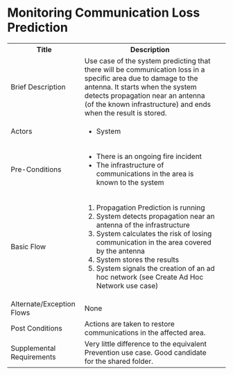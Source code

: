 # Monitoring Communication Loss Prediction

<table>
  <tr>
    <th> Title </th>
    <th> Description </th>
  </tr>
  <tr>
    <td> Brief Description </td>
    <td>
      Use case of the system predicting that there will be communication loss in a specific area due to damage to the antenna. It starts when the system  detects propagation near an antenna (of the known infrastructure) and ends when the result is stored.
    </td>
  </tr>
  <tr>
    <td> Actors </td>
    <td>
      <ul>
          <li>System</li>
      </ul>
    </td>
  </tr>
  <tr>
    <td> Pre-Conditions </td>
    <td>
      <ul>
          <li>There is an ongoing fire incident</li>
          <li>The infrastructure of communications in the area is known to the system</li>
      </ul>
    </td>
  </tr>
  <tr>
    <td> Basic Flow </td>
    <td>
      <ol>
          <li>Propagation Prediction is running</li>
          <li>System detects propagation near an antenna of the infrastructure</li>
          <li>System calculates the risk of losing communication in the area covered by the antenna</li>
          <li>System stores the results</li>
          <li>System signals the creation of an ad hoc network (see Create Ad Hoc Network use case)</li>
      </ol>
    </td>
  </tr>
  <tr>
    <td> Alternate/Exception Flows </td>
    <td>
      None
    </td>
  <tr>
    <td> Post Conditions </td>
    <td>
        Actions are taken to restore communications in the affected area.
    <td>
  </tr>
  <tr>
    <td>Supplemental Requirements</td>
    <td>Very little difference to the equivalent Prevention use case. Good candidate for the shared folder.</td>
  </tr>
<table>
